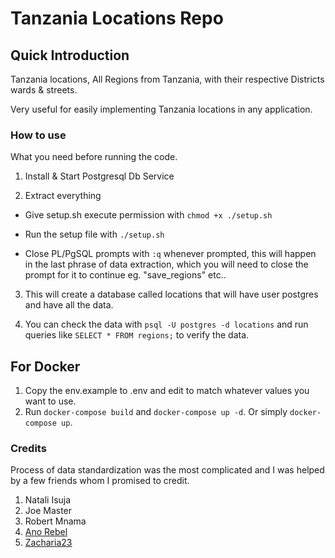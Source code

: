 # Tanzania Locations Repo

## Quick Introduction

Tanzania locations, All Regions from Tanzania, with their respective Districts wards & streets.

Very useful for easily implementing Tanzania locations in any application.

### How to use

What you need before running the code.

1. Install & Start Postgresql Db Service

2. Extract everything

- Give setup.sh execute permission with `chmod +x ./setup.sh`

- Run the setup file with `./setup.sh`

- Close PL/PgSQL prompts with `:q` whenever prompted, this will happen in the last phrase of data extraction, which you
  will need to close the prompt for it to continue eg. "save_regions" etc..

3. This will create a database called locations that will have user postgres and have all the data.

4. You can check the data with `psql -U postgres -d locations` and run queries like `SELECT * FROM regions;` to verify
   the data.

## For Docker

1. Copy the env.example to .env and edit to match whatever values you want to use.
2. Run `docker-compose build` and `docker-compose up -d`. Or simply `docker-compose up`.


### Credits

Process of data standardization was the most complicated and I was helped by a few friends whom I promised to credit.

1. Natali Isuja
2. Joe Master
3. Robert Mnama
4. [Ano Rebel](https://github.com/AnoRebel/)
5. [Zacharia23](https://github.com/Zacharia23)
